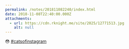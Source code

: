 ```yaml
---
permalink: /notes/201811082240/index.html
date: 2018-11-08T22:40:00.000Z
attachments:
  - url: https://cdn.rknight.me/site/2025/12771513.jpg
    alt: null
---
```


😳 <a href="https://pixelfed.social/discover/tags/catsofinstagram?src=hash" title="#catsofinstagram" class="u-url hashtag" rel="external nofollow noopener">#catsofinstagram</a>
